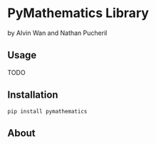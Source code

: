 # PyMathematics Library

by Alvin Wan and Nathan Pucheril

## Usage

TODO

## Installation

```
pip install pymathematics
```

## About
